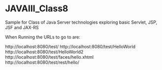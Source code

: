 # JAVAIII_Class8
Sample for Class of Java Server technologies exploring basic Servlet, JSP, JSF and JAX-RS


When Running the URLs to go to are:

http://localhost:8080/test/
http://localhost:8080/test/HelloWorld
http://localhost:8080/test/HelloWorld2
http://localhost:8080/test/faces/hello.xhtml
http://localhost:8080/test/rest/hello/
